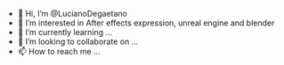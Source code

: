 - 👋 Hi, I’m @LucianoDegaetano
- 👀 I’m interested in After effects expression, unreal engine and blender
- 🌱 I’m currently learning ...
- 💞️ I’m looking to collaborate on ...
- 📫 How to reach me ...

<!---
LucianoDegaetano/LucianoDegaetano is a ✨ special ✨ repository because its `README.md` (this file) appears on your GitHub profile.
You can click the Preview link to take a look at your changes.
--->

